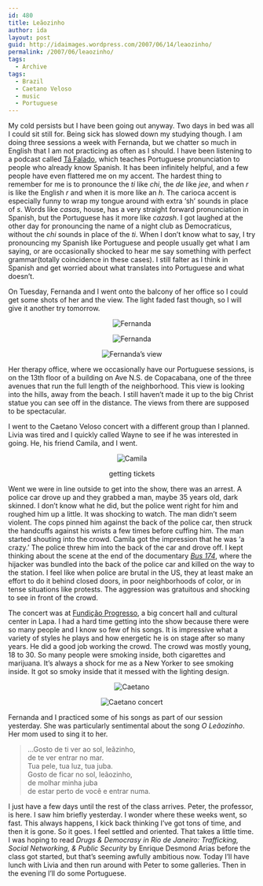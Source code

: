 ```yaml
---
id: 480
title: Leãozinho
author: ida
layout: post
guid: http://idaimages.wordpress.com/2007/06/14/leaozinho/
permalink: /2007/06/leaozinho/
tags:
  - Archive
tags:
  - Brazil
  - Caetano Veloso
  - music
  - Portuguese
---
```

My cold persists but I have been going out anyway. Two days in bed was all I could sit still for. Being sick has slowed down my studying though. I am doing three sessions a week with Fernanda, but we chatter so much in English that I am not practicing as often as I should. I have been listening to a podcast called [Tá Falado][1], which teaches Portuguese pronunciation to people who already know Spanish. It has been infinitely helpful, and a few people have even flattered me on my accent. The hardest thing to remember for me is to pronounce the *ti* like *chi*, the *de* like *jee*, and when *r* is like the English *r* and when it is more like an *h*. The carioca accent is especially funny to wrap my tongue around with extra &#8216;sh&#8217; sounds in place of *s*. Words like *casas*, house, has a very straight forward pronunciation in Spanish, but the Portuguese has it more like *cazash*. I got laughed at the other day for pronouncing the name of a night club as Democra*ti*cus, without the *chi* sounds in place of the *ti*. When I don&#8217;t know what to say, I try pronouncing my Spanish like Portuguese and people usually get what I am saying, or are occasionally shocked to hear me say something with perfect grammar(totally coincidence in these cases). I still falter as I think in Spanish and get worried about what translates into Portuguese and what doesn&#8217;t.

On Tuesday, Fernanda and I went onto the balcony of her office so I could get some shots of her and the view. The light faded fast though, so I will give it another try tomorrow.

<p align="center">
  <img src="http://idaimages.files.wordpress.com/2007/06/07-06-12fernanda35.jpg" alt="Fernanda" />
</p>

<p align="center">
  <img src="http://idaimages.files.wordpress.com/2007/06/07-06-12fernanda42.jpg" alt="Fernanda" />
</p>

<p align="center">
  <img src="http://idaimages.files.wordpress.com/2007/06/07-06-12fernanda46.jpg" alt="Fernanda’s view" />
</p>

<p align="left">
  Her therapy office, where we occasionally have our Portuguese sessions, is on the 13th floor of a building on Ave N.S. de Copacabana, one of the three avenues that run the full length of the neighborhood. This view is looking into the hills, away from the beach. I still haven&#8217;t made it up to the big Christ statue you can see off in the distance. The views from there are supposed to be spectacular.
</p>

<p align="left">
  I went to the Caetano Veloso concert with a different group than I planned. Livia was tired and I quickly called Wayne to see if he was interested in going. He, his friend Camila, and I went.
</p>

<p align="center">
  <img src="http://idaimages.files.wordpress.com/2007/06/07-06-12caetano07.jpg" alt="Camila" />
</p>

<p align="center">
  getting tickets
</p>

<p align="left">
  Went we were in line outside to get into the show, there was an arrest. A police car drove up and they grabbed a man, maybe 35 years old, dark skinned. I don&#8217;t know what he did, but the police went right for him and roughed him up a little. It was shocking to watch. The man didn&#8217;t seem violent. The cops pinned him against the back of the police car, then struck the handcuffs against his wrists a few times before cuffing him. The man started shouting into the crowd. Camila got the impression that he was &#8216;a crazy.&#8217; The police threw him into the back of the car and drove off. I kept thinking about the scene at the end of the documentary <a href="http://www.bus174.com/" target="_blank"><em>Bus 174</em></a>, where the hijacker was bundled into the back of the police car and killed on the way to the station. I feel like when police are brutal in the US, they at least make an effort to do it behind closed doors, in poor neighborhoods of color, or in tense situations like protests. The aggression was gratuitous and shocking to see in front of the crowd.
</p>

<p align="left">
  The concert was at <a href="http://www.fundicao.org/" target="_blank">Fundição Progresso</a>, a big concert hall and cultural center in Lapa. I had a hard time getting into the show because there were so many people and I know so few of his songs. It is impressive what a variety of styles he plays and how energetic he is on stage after so many years. He did a good job working the crowd. The crowd was mostly young, 18 to 30. So many people were smoking inside, both cigarettes and marijuana. It&#8217;s always a shock for me as a New Yorker to see smoking inside. It got so smoky inside that it messed with the lighting design.
</p>

<p align="center">
  <img src="http://idaimages.files.wordpress.com/2007/06/07-06-12caetano55.jpg" alt="Caetano" />
</p>

<p align="center">
  <img src="http://idaimages.files.wordpress.com/2007/06/07-06-12caetano45.jpg" alt="Caetano concert" />
</p>

Fernanda and I practiced some of his songs as part of our session yesterday. She was particularly sentimental about the song *O Leãozinho*. Her mom used to sing it to her.

> &#8230;Gosto de ti ver ao sol, leãzinho,  
> de te ver entrar no mar.  
> Tua pele, tua luz, tua juba.  
> Gosto de ficar no sol, leãozinho,  
> de molhar minha juba  
> de estar perto de você e entrar numa.

I just have a few days until the rest of the class arrives. Peter, the professor, is here. I saw him briefly yesterday. I wonder where these weeks went, so fast. This always happens, I kick back thinking I&#8217;ve got tons of time, and then it is gone. So it goes. I feel settled and oriented. That takes a little time. I was hoping to read *Drugs & Democrasy in Rio de Janeiro: Trafficking, Social Networking, & Public Security* by Enrique Desmond Arias before the class got started, but that&#8217;s seeming awfully ambitious now. Today I&#8217;ll have lunch with Livia and then run around with Peter to some galleries. Then in the evening I&#8217;ll do some Portuguese.

<p align="left">

 [1]: http://tltc.la.utexas.edu/brazilpod/tafalado/